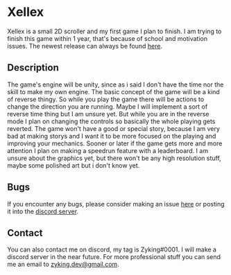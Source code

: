 # Xellex

Xellex is a small 2D scroller and my first game I plan to finish. I am trying to finish this game within 1 year, that's because of school and motivation issues. The newest release can always be found [here](https://www.github.com/ZykingAut/xellex/releases).

## Description

The game's engine will be unity, since as i said I don't have the time nor the skill to make my own engine. The basic concept of the game will be a kind of reverse thingy. So while you play the game there will be actions to change the direction you are running. Maybe I will implement a sort of reverse time thing but I am unsure yet. But while you are in the reverse mode I plan on changing the controls so basically the whole playing gets reverted. The game won't have a good or special story, because I am very bad at making storys and I want it to be more focused on the playing and improving your mechanics. Sooner or later if the game gets more and more attention I plan on making a speedrun feature with a leaderboard. I am unsure about the graphics yet, but there won't be any high resolution stuff, maybe some polished art but i don't know yet.

## Bugs

If you encounter any bugs, please consider making an issue [here](http://www.github.com/ZykingAut/xellex/issues) or posting it into the [discord server]().

## Contact

You can also contact me on discord, my tag is Zyking#0001. I will make a discord server in the near future. For more professional stuff you can send me an email to zyking.dev@gmail.com.

